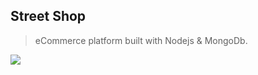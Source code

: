 ## Street Shop

> eCommerce platform built with Nodejs & MongoDb.

<img src="readme-images/home-page.png"/>
